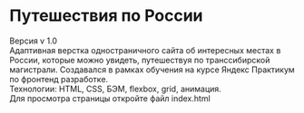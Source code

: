 # Путешествия по России #
Версия v 1.0  
Адаптивная верстка одностраничного сайта об интересных местах в России, которые можно увидеть, путешествуя по транссибирской магистрали. Создавался в рамках обучения на курсе Яндекс Практикум по фронтенд разработке.  
Технологии: HTML, CSS, БЭМ, flexbox, grid, анимация.  
Для просмотра страницы откройте файл index.html  
